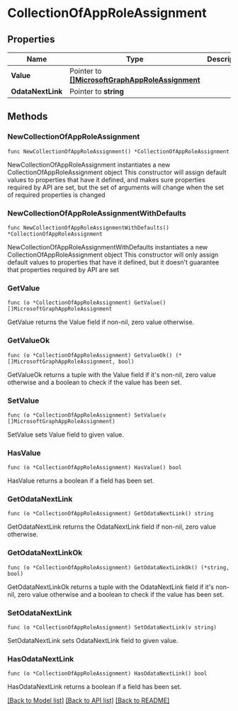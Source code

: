 # CollectionOfAppRoleAssignment

## Properties

Name | Type | Description | Notes
------------ | ------------- | ------------- | -------------
**Value** | Pointer to [**[]MicrosoftGraphAppRoleAssignment**](MicrosoftGraphAppRoleAssignment.md) |  | [optional] 
**OdataNextLink** | Pointer to **string** |  | [optional] 

## Methods

### NewCollectionOfAppRoleAssignment

`func NewCollectionOfAppRoleAssignment() *CollectionOfAppRoleAssignment`

NewCollectionOfAppRoleAssignment instantiates a new CollectionOfAppRoleAssignment object
This constructor will assign default values to properties that have it defined,
and makes sure properties required by API are set, but the set of arguments
will change when the set of required properties is changed

### NewCollectionOfAppRoleAssignmentWithDefaults

`func NewCollectionOfAppRoleAssignmentWithDefaults() *CollectionOfAppRoleAssignment`

NewCollectionOfAppRoleAssignmentWithDefaults instantiates a new CollectionOfAppRoleAssignment object
This constructor will only assign default values to properties that have it defined,
but it doesn't guarantee that properties required by API are set

### GetValue

`func (o *CollectionOfAppRoleAssignment) GetValue() []MicrosoftGraphAppRoleAssignment`

GetValue returns the Value field if non-nil, zero value otherwise.

### GetValueOk

`func (o *CollectionOfAppRoleAssignment) GetValueOk() (*[]MicrosoftGraphAppRoleAssignment, bool)`

GetValueOk returns a tuple with the Value field if it's non-nil, zero value otherwise
and a boolean to check if the value has been set.

### SetValue

`func (o *CollectionOfAppRoleAssignment) SetValue(v []MicrosoftGraphAppRoleAssignment)`

SetValue sets Value field to given value.

### HasValue

`func (o *CollectionOfAppRoleAssignment) HasValue() bool`

HasValue returns a boolean if a field has been set.

### GetOdataNextLink

`func (o *CollectionOfAppRoleAssignment) GetOdataNextLink() string`

GetOdataNextLink returns the OdataNextLink field if non-nil, zero value otherwise.

### GetOdataNextLinkOk

`func (o *CollectionOfAppRoleAssignment) GetOdataNextLinkOk() (*string, bool)`

GetOdataNextLinkOk returns a tuple with the OdataNextLink field if it's non-nil, zero value otherwise
and a boolean to check if the value has been set.

### SetOdataNextLink

`func (o *CollectionOfAppRoleAssignment) SetOdataNextLink(v string)`

SetOdataNextLink sets OdataNextLink field to given value.

### HasOdataNextLink

`func (o *CollectionOfAppRoleAssignment) HasOdataNextLink() bool`

HasOdataNextLink returns a boolean if a field has been set.


[[Back to Model list]](../README.md#documentation-for-models) [[Back to API list]](../README.md#documentation-for-api-endpoints) [[Back to README]](../README.md)


